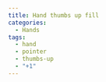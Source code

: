 ```yaml
---
title: Hand thumbs up fill
categories:
  - Hands
tags:
  - hand
  - pointer
  - thumbs-up
  - "+1"
---
```

